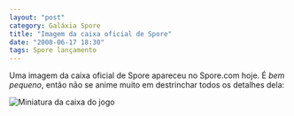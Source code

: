 ```yaml
---
layout: "post"
category: Galáxia Spore
title: "Imagem da caixa oficial de Spore"
date: "2008-06-17 18:30"
tags: Spore lançamento
---
```

Uma imagem da caixa oficial de Spore apareceu no Spore.com hoje. É _bem pequeno_, então não se anime muito em destrinchar todos os detalhes dela:

![Miniatura da caixa do jogo](assets/uploads/2019/06/SporeBox.png)
